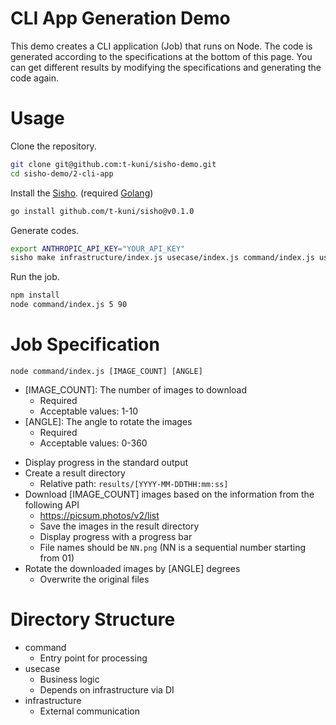 # CLI App Generation Demo

This demo creates a CLI application (Job) that runs on Node. The code is generated according to the specifications at the bottom of this page. You can get different results by modifying the specifications and generating the code again.

# Usage

Clone the repository.

```bash
git clone git@github.com:t-kuni/sisho-demo.git
cd sisho-demo/2-cli-app
```

Install the [Sisho](https://github.com/t-kuni/sisho). (required [Golang](https://go.dev/doc/install))

```bash
go install github.com/t-kuni/sisho@v0.1.0
````

Generate codes.

```bash
export ANTHROPIC_API_KEY="YOUR_API_KEY"
sisho make infrastructure/index.js usecase/index.js command/index.js usecase/index.spec.js -a
```

Run the job.

```bash
npm install
node command/index.js 5 90
```

# Job Specification

```
node command/index.js [IMAGE_COUNT] [ANGLE]
```

* [IMAGE_COUNT]: The number of images to download
  * Required
  * Acceptable values: 1-10
* [ANGLE]: The angle to rotate the images
  * Required
  * Acceptable values: 0-360
- Display progress in the standard output
- Create a result directory
  - Relative path: `results/[YYYY-MM-DDTHH:mm:ss]`
- Download [IMAGE_COUNT] images based on the information from the following API
  - https://picsum.photos/v2/list
  - Save the images in the result directory
  - Display progress with a progress bar
  - File names should be `NN.png` (NN is a sequential number starting from 01)
- Rotate the downloaded images by [ANGLE] degrees
  - Overwrite the original files

# Directory Structure

* command
  * Entry point for processing
* usecase
  * Business logic
  * Depends on infrastructure via DI
* infrastructure
  * External communication